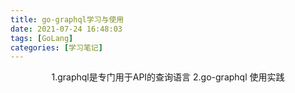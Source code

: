 ```yaml
---
title: go-graphql学习与使用
date: 2021-07-24 16:48:03
tags: [GoLang]
categories: [学习笔记]
---
```




<center>
    1.graphql是专门用于API的查询语言
    2.go-graphql 使用实践
</center>



<!--more-->



